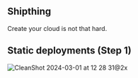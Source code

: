 ## Shipthing
Create your cloud is not that hard.


## Static deployments (Step 1)
![CleanShot 2024-03-01 at 12 28 31@2x](https://github.com/NicolasLopes7/shipthing/assets/57234795/285eaa3d-caa0-4137-a2c1-8f44060bc22f)

